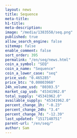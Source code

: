 ```yaml
---
layout: news
title: Sequence
meta-title: 
h1-title: 
meta-description: 
image: "/media/1383558/seq.png"
published: true
allow_search_engine: false
sitemap: false
enable_comment: false
sort_order: 395
permalink: "/en/seq/news.html"
coin_a_symbol: "SEQ"
coin_a_name: "Sequence"
coin_a_lower_case: "seq"
price_usd: "0.465285"
price_btc: "0.00003960"
24h_volume_usd: "80303.5"
market_cap_usd: "45341962.0"
total_supply: "45341962.0"
available_supply: "45341962.0"
percent_change_1h: "-0.23"
percent_change_24h: "3.4"
percent_change_7d: "-12.39"
last_updated: "1517140751"
parent-url: "/en/seq/"
author: Sam
---
```


